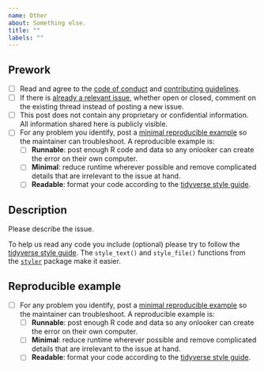 ```yaml
---
name: Other
about: Something else.
title: ""
labels: ""
---
```


## Prework

* [ ] Read and agree to the [code of conduct](https://github.com/EliLillyCo/rfacts/blob/master/CODE_OF_CONDUCT.md) and [contributing guidelines](https://github.com/EliLillyCo/rfacts/blob/master/CONTRIBUTING.md).
* [ ] If there is [already a relevant issue](https://github.com/EliLillyCo/rfacts/issues), whether open or closed, comment on the existing thread instead of posting a new issue.
* [ ] This post does not contain any proprietary or confidential information. All information shared here is publicly visible.
* [ ] For any problem you identify, post a [minimal reproducible example](https://www.tidyverse.org/help/) so the maintainer can troubleshoot. A reproducible example is:
    * [ ] **Runnable**: post enough R code and data so any onlooker can create the error on their own computer.
    * [ ] **Minimal**: reduce runtime wherever possible and remove complicated details that are irrelevant to the issue at hand.
    * [ ] **Readable**: format your code according to the [tidyverse style guide](https://style.tidyverse.org/).

## Description

Please describe the issue.

To help us read any code you include (optional) please try to follow the [tidyverse style guide](https://style.tidyverse.org/). The `style_text()` and `style_file()` functions from the [`styler`](https://github.com/r-lib/styler) package make it easier.

## Reproducible example

* [ ] For any problem you identify, post a [minimal reproducible example](https://www.tidyverse.org/help/) so the maintainer can troubleshoot. A reproducible example is:
    * [ ] **Runnable**: post enough R code and data so any onlooker can create the error on their own computer.
    * [ ] **Minimal**: reduce runtime wherever possible and remove complicated details that are irrelevant to the issue at hand.
    * [ ] **Readable**: format your code according to the [tidyverse style guide](https://style.tidyverse.org/).
